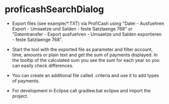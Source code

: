 # proficashSearchDialog

* Export files (see example/*.TXT) via ProfiCash using "Datei - Ausfuehren Export - Umsaetze und Salden - feste Satzlaenge 768" or "Datentransfer - Export ausfuehren - Umsaetze und Salden exportieren - feste Satzlaenge 768".

* Start the tool with the exported file as parameter and filter account, time, amounts or plain text and get the sum of payments displayed. 
In the tooltip of the calculated sum you see the sum for each year so you can easily check differences.

* You can create an additional file called <file>.criteria and use it to add types of payments.

* For development in Eclipse call gradlew.bat eclipse and import the project.


